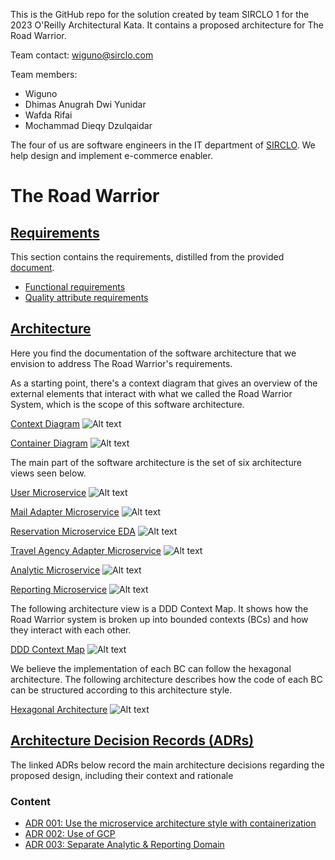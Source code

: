 This is the GitHub repo for the solution created by team SIRCLO 1 for the 2023 O'Reilly Architectural Kata. It contains a proposed architecture for The Road Warrior.

Team contact: wiguno@sirclo.com

Team members:
* Wiguno
* Dhimas Anugrah Dwi Yunidar
* Wafda Rifai
* Mochammad Dieqy Dzulqaidar

The four of us are software engineers in the IT department of [SIRCLO](https://www.sirclo.com/). We help design and implement e-commerce enabler.

# The Road Warrior

## [Requirements](./requirements)

This section contains the requirements, distilled from the provided [document](requirements/requirements.pdf).

* [Functional requirements](requirements/functional.md)
* [Quality attribute requirements](requirements/quality-attribute.md)

## [Architecture](./architecture)

Here you find the documentation of the software architecture that we envision to address The Road Warrior's requirements.

As a starting point, there's a context diagram that gives an overview of the external elements that interact with what we called the Road Warrior System, which is the scope of this software architecture.

[Context Diagram](architecture/context-diagram.md)
![Alt text](images/context-diagram.png?raw=true "Context Diagram")

[Container Diagram](architecture/container-diagram.md)
![Alt text](images/container-diagram.png?raw=true "Container Diagram")

The main part of the software architecture is the set of six architecture views seen below.

[User Microservice](architecture/user-microservice.md)
![Alt text](images/user-microservice.png?raw=true "User Microservice")

[Mail Adapter Microservice](architecture/mail-adapter-microservice.md)
![Alt text](images/mail-adapter-microservice.png?raw=true "Mail Adapter Microservice")

[Reservation Microservice EDA](architecture/reservation-microservice-eda.md)
![Alt text](images/reservation-microservice-eda.png?raw=true "Reservation Microservice EDA")

[Travel Agency Adapter Microservice](architecture/travel-agency-adapter-microservice.md)
![Alt text](images/travel-agency-adapter-microservice.png?raw=true "Travel Agency Adapter Microservice")

[Analytic Microservice](architecture/analytic-microservice.md)
![Alt text](images/analytic-microservice.png?raw=true "Analytic Microservice")

[Reporting Microservice](architecture/reporting-microservice.md)
![Alt text](images/reporting-microservice.png?raw=true "Reporting Microservice")

The following architecture view is a DDD Context Map. It shows how the Road Warrior system is broken up into bounded contexts (BCs) and how they interact with each other.

[DDD Context Map](architecture/ddd-context-map.md)
![Alt text](images/ddd-context-map.png?raw=true "DDD Context Map")

We believe the implementation of each BC can follow the hexagonal architecture. The following architecture describes how the code of each BC can be structured according to this architecture style.

[Hexagonal Architecture](architecture/hexagonal-architecture.md)
![Alt text](images/hexagonal-architecture.png?raw=true "Hexagonal Architecture")

## [Architecture Decision Records (ADRs)](./ADRs)

The linked ADRs below record the main architecture decisions regarding the proposed design, including their context and rationale

### Content
- [ADR 001: Use the microservice architecture style with containerization](./ADRs/001-use-of-microservices-style.md)
- [ADR 002: Use of GCP](./ADRs/002-use-of-gcp.md)
- [ADR 003: Separate Analytic & Reporting Domain](./ADRs/003-separate-domain-analytic-report.md)
